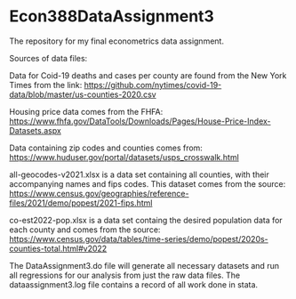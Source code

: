 # Econ388DataAssignment3
The repository for my final econometrics data assignment.


Sources of data files:

Data for Coid-19 deaths and cases per county are found from the New York Times from the link:
https://github.com/nytimes/covid-19-data/blob/master/us-counties-2020.csv

Housing price data comes from the FHFA:
https://www.fhfa.gov/DataTools/Downloads/Pages/House-Price-Index-Datasets.aspx

Data containing zip codes and counties comes from:
https://www.huduser.gov/portal/datasets/usps_crosswalk.html

all-geocodes-v2021.xlsx is a data set containing all counties, with their accompanying names and fips codes. This dataset comes from the source:
https://www.census.gov/geographies/reference-files/2021/demo/popest/2021-fips.html

co-est2022-pop.xlsx is a data set containg the desired population data for each county and comes from the source:
https://www.census.gov/data/tables/time-series/demo/popest/2020s-counties-total.html#v2022

The DataAssignment3.do file will generate all necessary datasets and run all regressions for our analysis from just the raw data files.
The dataassignment3.log file contains a record of all work done in stata.
